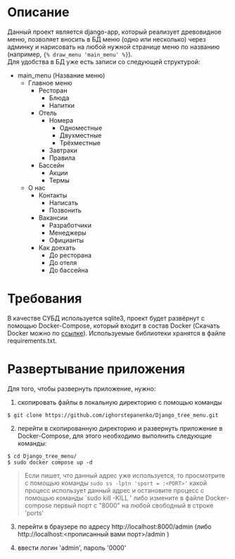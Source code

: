 # Описание

Данный проект является django-app, который реализует древовидное меню, позволяет вносить в БД меню (одно или несколько) через админку и нарисовать на любой нужной странице меню по названию (например, `{% draw_menu 'main_menu' %}`).  
Для удобства в БД уже есть записи со следующей структурой:  
- main_menu (Название меню)  
  - Главное меню  
    - Ресторан  
      - Блюда
      - Напитки
    - Отель
      - Номера
        - Одноместные
        - Двухместные
        - Трёхместные
      - Завтраки
      - Правила
    - Бассейн
      - Акции
      - Термы
  - О нас  
    - Контакты
      - Написать
      - Позвонить
    - Вакансии
      - Разработчики
      - Менеджеры
      - Официанты
    - Как доехать
      - До ресторана
      - До отеля
      - До бассейна

# Требования

В качестве СУБД используется sqlite3, проект будет развёрнут с помощью Docker-Compose, который входит в состав Docker (Скачать Docker можно по [ссылке](https://docs.docker.com/get-docker/)). Используемые библиотеки хранятся в файле requirements.txt.

# Развертывание приложения

Для того, чтобы развернуть приложение, нужно:

1) скопировать файлы в локальную директорию с помощью команды

  `$ git clone https://github.com/ighorstepanenko/Django_tree_menu.git`

2) перейти в скопированную директорию и развернуть приложение в Docker-Compose, для этого необходимо выполнить следующие команды:

  `$ cd Django_tree_menu/`  
  `$ sudo docker compose up -d`

> Если пишет, что данный адрес уже используется, то просмотрите с помощью команды `sudo ss -lptn 'sport = :<PORT>'` какой процесс использует данный адрес и остановите процесс с помощью команды `sudo kill -KILL <PID>' либо измените в файле Docker-compose первый порт с "8000" на любой свободный в строке 'ports'

3) перейти в браузере по адресу http://localhost:8000/admin (либо http://localhost:<прописанный вами порт>/admin )

4) ввести логин 'admin', пароль '0000'
